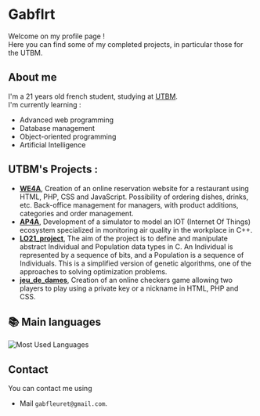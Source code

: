 # Gabflrt

Welcome on my profile page !  
Here you can find some of my completed projects, in particular those for the UTBM.

## About me

I'm a 21 years old french student, studying at [UTBM](https://utbm.fr/ " ").  
I'm currently learning : 
- Advanced web programming
- Database management
- Object-oriented programming
- Artificial Intelligence


## UTBM's Projects :
- **[WE4A](https://github.com/gabflrt/WE4A " ")**, Creation of an online reservation website for a restaurant using HTML, PHP, CSS and JavaScript. Possibility of ordering dishes, drinks, etc. Back-office management for managers, with product additions, categories and order management.
- **[AP4A](https://github.com/gabflrt/AP4A " ")**, Development of a simulator to model an IOT (Internet Of Things) ecosystem specialized in monitoring air quality in the workplace in C++.
- **[LO21_project](https://github.com/gabflrt/LO21_project " ")**, The aim of the project is to define and manipulate abstract Individual and Population data types in C. An Individual is represented by a sequence of bits, and a Population is a sequence of Individuals. This is a simplified version of genetic algorithms, one of the approaches to solving optimization problems.
- **[jeu_de_dames](https://github.com/gabflrt/jeu_de_dames " ")**, Creation of an online checkers game allowing two players to play using a private key or a nickname in HTML, PHP and CSS.


## 📚 Main languages

![Most Used Languages](https://github-readme-stats.vercel.app/api/top-langs/?username=gabflrt&layout=compact&count_private=true&theme=transparent)


## Contact

You can contact me using

- Mail `gabfleuret@gmail.com`.
